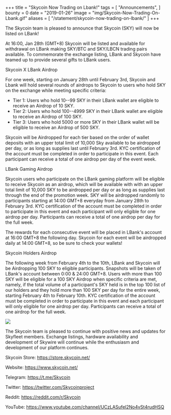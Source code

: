 +++
title = "Skycoin Now Trading on Lbank!"
tags = [
	"Announcements",
]
bounty = 0
date = "2019-01-26"
image = "img/Skycoin-Now-Trading-On-Lbank.gif"
aliases = [
	"/statement/skycoin-now-trading-on-lbank/"
]
+++


The Skycoin team is pleased to announce that Skycoin (SKY) will now be listed on LBank!

At 16:00, Jan 28th (GMT+8) Skycoin will be listed and available for withdrawal on LBank making SKY/BTC and SKY/LBCN trading pairs available. To commemorate the exchange listing, LBank and Skycoin have teamed up to provide several gifts to LBank users.

Skycoin X LBank Airdrop

For one week, starting on January 28th until February 3rd, Skycoin and Lbank will hold several rounds of airdrops to Skycoin to users who hold SKY on the exchange while meeting specific criteria:

-   Tier 1: Users who hold 10--99 SKY in their LBank wallet are eligible to receive an Airdrop of 10 SKY.
-   Tier 2: Users who hold 100--4999 SKY in their LBank wallet are eligible to receive an Airdrop of 100 SKY.
-   Tier 3: Users who hold 5000 or more SKY in their LBank wallet will be eligible to receive an Airdrop of 500 SKY.

Skycoin will be Airdropped for each tier based on the order of wallet deposits with an upper total limit of 10,000 Sky available to be airdropped per day, or as long as supplies last until February 3rd. KYC certification of the account must be completed in order to participate in this event. Each participant can receive a total of one airdrop per day of the event week.

LBank Gaming Airdrop

Skycoin users who participate on the LBank gaming platform will be eligible to receive Skycoin as an airdrop, which will be available with with an upper total limit of 10,000 SKY to be airdropped per day or as long as supplies last through the end of the promotion week. SKY will be airdropped randomly to participants starting at 14:00 GMT+8 everyday from January 28th to February 3rd. KYC certification of the account must be completed in order to participate in this event and each participant will only eligible for one airdrop per day. Participants can receive a total of one airdrop per day for the full week.

The rewards for each consecutive event will be placed in LBank's account at 16:00 GMT+8 the following day. Skycoin for each event will be airdropped daily at 14:00 GMT+8, so be sure to check your wallets!

Skycoin Holders Airdrop

The following week from February 4th to the 10th, LBank and Skycoin will be Airdropping 100 SKY to eligible participants. Snapshots will be taken of LBank's account between 0:00 & 24:00 GMT+8. Users with more than 100 SKY will be eligible for a 100 SKY Airdrop when specific criteria are met, namely, if the total volume of a participant's SKY held is in the top 100 list of our holders and they hold more than 100 SKY per day for the entire week, starting February 4th to February 10th. KYC certification of the account must be completed in order to participate in this event and each participant will only eligible for one airdrop per day. Participants can receive a total of one airdrop for the full week.

![](/img/lbank-listing.jpg)

The Skycoin team is pleased to continue with positive news and updates for Skyfleet members. Exchange listings, hardware availability and development of Skywire will continue while the enthusiasm and development of our platform continues.

Skycoin Store: <https://store.skycoin.net/>

Website: <https://www.skycoin.net/>

Telegram: <https://t.me/Skycoin>

Twitter: <https://twitter.com/Skycoinproject>

Reddit: <https://reddit.com/r/Skycoin>

YouTube: <https://www.youtube.com/channel/UCzLASufel2No4vSt4rudHSQ>

